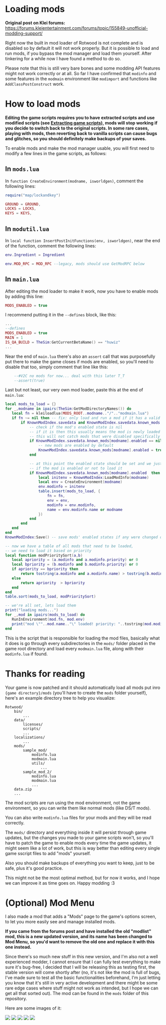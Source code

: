 # Loading mods

**Original post on Klei forums:** https://forums.kleientertainment.com/forums/topic/155849-unofficial-modding-support/

 Right now the built in mod loader of Rotwood is not complete and is disabled so by default it will not work properly. But it is possible to load and run mods, if you bypass the mod manager and load them yourself. After tinkering for a while now I have found a method to do so.

Please note that this is still very bare bones and some modding API features might not work correctly or at all. So far I have confirmed that `modinfo` and some features in the `modmain` environment like `modimport` and functions like `AddClassPostConstruct` work. 

# How to load mods

**Editing the game scripts requires you to have extracted scripts and use modified scripts (see [Extracting game scripts](extracting_game_scripts.md)), mods will stop working if you decide to switch back to the original scripts. In some rare cases, playing with mods, then reverting back to vanilla scripts can cause bugs and glitches, so you should definitely make backups of your saves.**

 To enable mods and make the mod manager usable, you will first need to modify a few lines in the game scripts, as follows: 

 ## In `mods.lua`

In `function CreateEnvironment(modname, isworldgen)`, comment the following lines:

```lua
require("map/lockandkey")
```

```lua
GROUND = GROUND,
LOCKS = LOCKS,
KEYS = KEYS,
```

## In `modutil.lua`

 In `local function InsertPostInitFunctions(env, isworldgen)`, near the end of the function, comment the following lines:

 ```lua
 env.Ingredient = Ingredient
 ```

 ```lua
 env.MOD_RPC = MOD_RPC --legacy, mods should use GetModRPC below
 ```

## In `main.lua`

After editing the mod loader to make it work, now you have to enable mods by adding this line: 

```lua
MODS_ENABLED = true
```

I recommend putting it in the `--defines` block, like this: 

```lua
...
--defines
MODS_ENABLED = true
MAIN = 1
IS_QA_BUILD = TheSim:GetCurrentBetaName() == "huwiz"
...
```

Near the end of `main.lua` there's also an `assert` call that was purposefully put there to make the game closes if mods are enabled, so you'll need to disable that too, simply comment that line like this: 

```lua
    --#V2C no mods for now... deal with this later T_T
	--assert(true)
```

 Last but not least, our very own mod loader, paste this at the end of `main.lua`: 

 ```lua
 local mods_to_load = {}
for _,modname in ipairs(TheSim:GetModDirectoryNames()) do
	local fn = kleiloadlua(MODS_ROOT..modname.."/".."modmain.lua")
	if fn ~= nil then -- fix: only load and run a mod if it has a valid function, prevents crashes when loading an invalid or empty mod folder
		if KnownModIndex.savedata and KnownModIndex.savedata.known_mods and KnownModIndex.savedata.known_mods[modname] then		
			-- check if the mod's enabled state is nil
			-- if it is then this usually means the mod is newly loaded and hasnt been configured
			-- this will not catch mods that were disabled specifically
			if KnownModIndex.savedata.known_mods[modname].enabled == nil then
				-- new mods are enabled by default
				KnownModIndex.savedata.known_mods[modname].enabled = true
			end

			-- at this point the enabled state should be set and we just need to check
			-- if the mod is enabled or not to load it
			if KnownModIndex.savedata.known_mods[modname].enabled  then
				local initenv = KnownModIndex:LoadModInfo(modname)
				local env = CreateEnvironment(modname)
				env.modinfo = initenv
				table.insert(mods_to_load, {
					fn = fn,
					env = env,
					modinfo = env.modinfo,
					name = env.modinfo.name or modname
				})
			end
		end
	end
end 
KnownModIndex:Save() -- save mods' enabled states if any were changed during loading

-- now we have a table of all mods that need to be loaded,
-- we need to load it based on priority
local function modPrioritySort(a,b)
	local apriority = (a.modinfo and a.modinfo.priority) or 0
	local bpriority = (b.modinfo and b.modinfo.priority) or 0
	if apriority == bpriority then
		return tostring(a.modinfo and a.modinfo.name) > tostring(b.modinfo and b.modinfo.name)
	else
		return apriority  > bpriority
	end
end
table.sort(mods_to_load, modPrioritySort)

-- we're all set, lets load them
print("loading mods...")
for _,mod in ipairs(mods_to_load) do
	RunInEnvironment(mod.fn, mod.env)
	print("mod \""..mod.name.."\" loaded! priority: "..tostring(mod.modinfo.priority or 0))
end
```

This is the script that is responsible for loading the mod files, basically what it does is go through every subdirectories in the `mods/` folder placed in the game root directory and load every `modmain.lua` file, along with their `modinfo.lua` if found. 

# Thanks for reading

Your game is now patched and it should automatically load all mods put inro `{game directory}/mods` (you'll have to create the `mods` folder yourself), here's an example directory tree to help you visualize: 

```
Rotwood/
    bin/
        ...
    data/
        licenses/
        scripts/
        ...
    localizations/
        ...
    mods/
        sample_mod/
            modinfo.lua
            modmain.lua
            utils/
                ...
        sample_mod_2/
            modinfo.lua
            modmain.lua
            ...
    data.zip
    ...
```

The mod scripts are run using the mod environment, not the game environment, so you can write them like normal mods (like DS/T mods).

You can also write `modinfo.lua` files for your mods and they will be read correctly.

The `mods/` directory and everything inside it will persist through game updates, but the changes you made to your game scripts won't, so you'll have to patch the game to enable mods every time the game updates, it might seem like a lot of work, but this is way better than editing every single game sscript files to add "mods" yourself. 

Also you should make backups of everything you want to keep, just to be safe, plus it's good practice.

This might not be the most optimal method, but for now it works, and I hope we can improve it as time goes on. Happy modding :3 

# (Optional) Mod Menu

I also made a mod that adds a "Mods" page to the game's options screen, to let you more easily see and manage installed mods.

**If you came from the forums post and have installed the old "modlist" mod, this is a new updated version, and its name has been changed to Mod Menu, so you'd want to remove the old one and replace it with this one instead.**

Since there's so much new stuff in this new version, and I'm also not a well experienced modder, I cannot ensure that I can fully test everything to make sure it's bug-free, I decided that I will be releasing this as testing first, the stable version will come shortly after (no, it's not like the mod is full of bugs, I've made sure to test all the basic functionalities beforehand, I'm just letting you know that it's still in very active development and there might be some rare edge cases where stuff might not work as intended, but I hope we can get all that sorted out). The mod can be found in the `mods` folder of this repository.

Here are some images of it:

![](img/modmenu_1.png)
![](img/modmenu_2.png)
![](img/modmenu_3.png)
![](img/modmenu_4.png)
![](img/modmenu_5.png)
